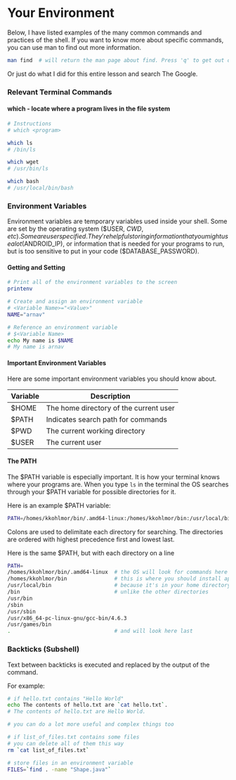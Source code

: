 # Your Environment #

Below, I have listed examples of the many common commands and practices of the
shell. If you want to know more about specific commands, you can use man to
find out more information.

```bash
man find  # will return the man page about find. Press 'q' to get out of this page
```

Or just do what I did for this entire lesson and search The Google.

### Relevant Terminal Commands ###

#### which - locate where a program lives in the file system ####

```bash
# Instructions
# which <program>

which ls
# /bin/ls

which wget
# /usr/bin/ls

which bash
# /usr/local/bin/bash

```

### Environment Variables ###

Environment variables are temporary variables used inside your shell.
Some are set by the operating system ($USER, $CWD, etc). Some are
user specified. They're helpful storing information that you might
use a lot ($ANDROID_IP), or information that is needed for your
programs to run, but is too sensitive to put in your code ($DATABASE_PASSWORD).

#### Getting and Setting ####


```bash
# Print all of the environment variables to the screen
printenv

# Create and assign an environment variable
# <Variable Name>="<Value>"
NAME="arnav"

# Reference an environment variable
# $<Variable Name>
echo My name is $NAME
# My name is arnav
```

#### Important Environment Variables ####

Here are some important environment variables you should know about.

| Variable | Description |
| -------- | ------------|
| $HOME    | The home directory of the current user |
| $PATH    | Indicates search path for commands |
| $PWD     | The current working directory |
| $USER    | The current user |

#### The PATH ####

The $PATH variable is especially important. It is how your terminal knows
where your programs are. When you type `ls` in the terminal the OS searches
through your $PATH variable for possible directories for it.

Here is an example $PATH variable:

```bash
PATH=/homes/kkohlmor/bin/.amd64-linux:/homes/kkohlmor/bin:/usr/local/bin:/bin:/usr/bin:/sbin:/usr/sbin:/usr/x86_64-pc-linux-gnu/gcc-bin/4.6.3:/usr/games/bin:.
```

Colons are used to delimitate each directory for searching. The directories
are ordered with highest precedence first and lowest last.

Here is the same $PATH, but with each directory on a line

```bash
PATH=
/homes/kkohlmor/bin/.amd64-linux  # the OS will look for commands here first
/homes/kkohlmor/bin               # this is where you should install apps
/usr/local/bin                    # because it's in your home directory
/bin                              # unlike the other directories
/usr/bin
/sbin
/usr/sbin
/usr/x86_64-pc-linux-gnu/gcc-bin/4.6.3
/usr/games/bin
.                                 # and will look here last
```

### Backticks (Subshell) ###

Text between backticks is executed and replaced by the output of the command.

For example:

```bash
# if hello.txt contains "Hello World"
echo The contents of hello.txt are `cat hello.txt`.
# The contents of hello.txt are Hello World.

# you can do a lot more useful and complex things too

# if list_of_files.txt contains some files
# you can delete all of them this way
rm `cat list_of_files.txt`

# store files in an environment variable
FILES=`find . -name "Shape.java"`
```
